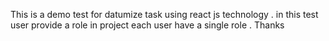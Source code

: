 This is a demo test for datumize task using react js technology .
in this test user provide a role in project each user have a single role .
Thanks 
